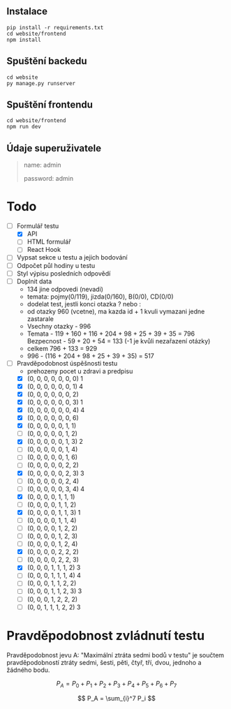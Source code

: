 ## Instalace

    pip install -r requirements.txt
    cd website/frontend
    npm install

## Spuštění backedu

    cd website
    py manage.py runserver

## Spuštění frontendu

    cd website/frontend
    npm run dev

## Údaje superuživatele

>name: admin
>
>password: admin

# Todo

- [ ] Formulář testu
  - [x] API
  - [ ] HTML formulář
  - [ ] React Hook
- [ ] Vypsat sekce u testu a jejich bodování
- [ ] Odpočet půl hodiny u testu
- [ ] Styl výpisu posledních odpovědí
- [ ] Doplnit data
  - 134 jine odpovedi (nevadi)
  - temata: pojmy(0/119), jizda(0/160), B(0/0), CD(0/0)
  - dodelat test, jestli konci otazka ? nebo :
  - od otazky 960 (vcetne), ma kazda id + 1 kvuli vymazani jedne zastarale
  - Vsechny otazky - 996
  - Temata - 119 + 160 + 116 + 204 + 98 + 25 + 39 + 35 = 796
    Bezpecnost - 59 + 20 + 54 = 133 (-1 je kvůli nezařazení otázky)
  - celkem 796 + 133 = 929
  - 996 - (116 + 204 + 98 + 25 + 39 + 35) = 517
- [ ] Pravděpodobnost úspěšnosti testu
  - prehozeny pocet u zdravi a predpisu
  - [x] (0, 0, 0, 0, 0, 0, 0) 1
  - [x] (0, 0, 0, 0, 0, 0, 1) 4
  - [x] (0, 0, 0, 0, 0, 0, 2)
  - [x] (0, 0, 0, 0, 0, 0, 3) 1
  - [x] (0, 0, 0, 0, 0, 0, 4) 4
  - [x] (0, 0, 0, 0, 0, 0, 6)
  - [x] (0, 0, 0, 0, 0, 1, 1)
  - [ ] (0, 0, 0, 0, 0, 1, 2)
  - [x] (0, 0, 0, 0, 0, 1, 3) 2
  - [ ] (0, 0, 0, 0, 0, 1, 4)
  - [ ] (0, 0, 0, 0, 0, 1, 6)
  - [ ] (0, 0, 0, 0, 0, 2, 2)
  - [x] (0, 0, 0, 0, 0, 2, 3) 3
  - [ ] (0, 0, 0, 0, 0, 2, 4)
  - [ ] (0, 0, 0, 0, 0, 3, 4) 4
  - [x] (0, 0, 0, 0, 1, 1, 1)
  - [ ] (0, 0, 0, 0, 1, 1, 2)
  - [x] (0, 0, 0, 0, 1, 1, 3) 1
  - [ ] (0, 0, 0, 0, 1, 1, 4)
  - [ ] (0, 0, 0, 0, 1, 2, 2)
  - [ ] (0, 0, 0, 0, 1, 2, 3)
  - [ ] (0, 0, 0, 0, 1, 2, 4)
  - [x] (0, 0, 0, 0, 2, 2, 2)
  - [ ] (0, 0, 0, 0, 2, 2, 3) 
  - [x] (0, 0, 0, 1, 1, 1, 2) 3
  - [ ] (0, 0, 0, 1, 1, 1, 4) 4
  - [ ] (0, 0, 0, 1, 1, 2, 2)
  - [ ] (0, 0, 0, 1, 1, 2, 3) 3
  - [ ] (0, 0, 0, 1, 2, 2, 2)
  - [ ] (0, 0, 1, 1, 1, 2, 2) 3

# Pravděpodobnost zvládnutí testu

Pravděpodobnost jevu A: "Maximální ztráta sedmi bodů v testu" je součtem pravděpodobností ztráty sedmi, šesti, pěti, čtyř, tří, dvou, jednoho a žádného bodu.

$$ P_A = P_0 + P_1 + P_2 + P_3 + P_4 + P_5 + P_6 + P_7 $$

$$ P_A = \sum_{i}^7 P_i $$
